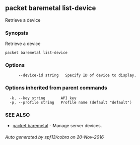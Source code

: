 ## packet baremetal list-device

Retrieve a device

### Synopsis


Retrieve a device

```
packet baremetal list-device
```

### Options

```
      --device-id string   Specify ID of device to display.
```

### Options inherited from parent commands

```
  -k, --key string       API key
  -p, --profile string   Profile name (default "default")
```

### SEE ALSO
* [packet baremetal](packet_baremetal.md)	 - Manage server devices.

###### Auto generated by spf13/cobra on 20-Nov-2016
